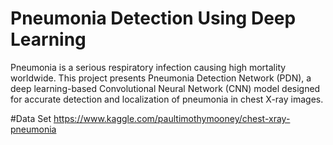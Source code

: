 # Pneumonia Detection Using Deep Learning
Pneumonia is a serious respiratory infection causing high mortality worldwide. This project presents Pneumonia Detection Network (PDN), a deep learning-based Convolutional Neural Network (CNN) model designed for accurate detection and localization of pneumonia in chest X-ray images.

#Data Set
https://www.kaggle.com/paultimothymooney/chest-xray-pneumonia
